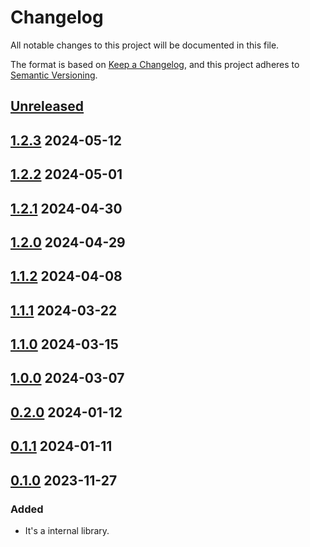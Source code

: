 # Changelog

All notable changes to this project will be documented in this file.

The format is based on [Keep a Changelog](https://keepachangelog.com/en/1.0.0/),
and this project adheres to [Semantic Versioning](https://semver.org/spec/v2.0.0.html).

## [Unreleased]

## [1.2.3] 2024-05-12

## [1.2.2] 2024-05-01

## [1.2.1] 2024-04-30

## [1.2.0] 2024-04-29

## [1.1.2] 2024-04-08

## [1.1.1] 2024-03-22

## [1.1.0] 2024-03-15

## [1.0.0] 2024-03-07

## [0.2.0] 2024-01-12

## [0.1.1] 2024-01-11

## [0.1.0] 2023-11-27

### Added

- It's a internal library.

[unreleased]: https://github.com/subquery/network-support/compare/v1.2.3...HEAD
[1.2.3]: https://github.com/subquery/network-support/releases/tag/v1.2.3
[1.2.2]: https://github.com/subquery/network-support/releases/tag/v1.2.2
[1.2.1]: https://github.com/subquery/network-support/releases/tag/v1.2.1
[1.2.0]: https://github.com/subquery/network-support/releases/tag/v1.2.0
[1.1.2]: https://github.com/subquery/network-support/releases/tag/v1.1.2
[1.1.1]: https://github.com/subquery/network-support/releases/tag/v1.1.1
[1.1.0]: https://github.com/subquery/network-support/releases/tag/v1.1.0
[1.0.0]: https://github.com/subquery/network-support/releases/tag/v1.0.0
[0.2.0]: https://github.com/subquery/network-support/releases/tag/v0.2.0
[0.1.1]: https://github.com/subquery/network-support/releases/tag/v0.1.1
[0.1.0]: https://github.com/subquery/network-support/releases/tag/v0.1.0
